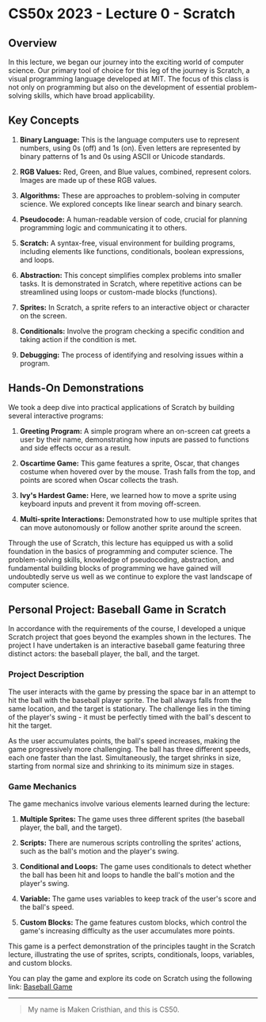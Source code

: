 # CS50x 2023 - Lecture 0 - Scratch

## Overview

In this lecture, we began our journey into the exciting world of computer science. Our primary tool of choice for this leg of the journey is Scratch, a visual programming language developed at MIT. The focus of this class is not only on programming but also on the development of essential problem-solving skills, which have broad applicability.

## Key Concepts

1. **Binary Language:** This is the language computers use to represent numbers, using 0s (off) and 1s (on). Even letters are represented by binary patterns of 1s and 0s using ASCII or Unicode standards.

2. **RGB Values:** Red, Green, and Blue values, combined, represent colors. Images are made up of these RGB values.

3. **Algorithms:** These are approaches to problem-solving in computer science. We explored concepts like linear search and binary search.

4. **Pseudocode:** A human-readable version of code, crucial for planning programming logic and communicating it to others.

5. **Scratch:** A syntax-free, visual environment for building programs, including elements like functions, conditionals, boolean expressions, and loops.

6. **Abstraction:** This concept simplifies complex problems into smaller tasks. It is demonstrated in Scratch, where repetitive actions can be streamlined using loops or custom-made blocks (functions).

7. **Sprites:** In Scratch, a sprite refers to an interactive object or character on the screen.

8. **Conditionals:** Involve the program checking a specific condition and taking action if the condition is met.

9. **Debugging:** The process of identifying and resolving issues within a program.

## Hands-On Demonstrations

We took a deep dive into practical applications of Scratch by building several interactive programs:

1. **Greeting Program:** A simple program where an on-screen cat greets a user by their name, demonstrating how inputs are passed to functions and side effects occur as a result.

2. **Oscartime Game:** This game features a sprite, Oscar, that changes costume when hovered over by the mouse. Trash falls from the top, and points are scored when Oscar collects the trash.

3. **Ivy's Hardest Game:** Here, we learned how to move a sprite using keyboard inputs and prevent it from moving off-screen.

4. **Multi-sprite Interactions:** Demonstrated how to use multiple sprites that can move autonomously or follow another sprite around the screen.

Through the use of Scratch, this lecture has equipped us with a solid foundation in the basics of programming and computer science. The problem-solving skills, knowledge of pseudocoding, abstraction, and fundamental building blocks of programming we have gained will undoubtedly serve us well as we continue to explore the vast landscape of computer science.

## Personal Project: Baseball Game in Scratch

In accordance with the requirements of the course, I developed a unique Scratch project that goes beyond the examples shown in the lectures. The project I have undertaken is an interactive baseball game featuring three distinct actors: the baseball player, the ball, and the target.

### Project Description

The user interacts with the game by pressing the space bar in an attempt to hit the ball with the baseball player sprite. The ball always falls from the same location, and the target is stationary. The challenge lies in the timing of the player's swing - it must be perfectly timed with the ball's descent to hit the target.

As the user accumulates points, the ball's speed increases, making the game progressively more challenging. The ball has three different speeds, each one faster than the last. Simultaneously, the target shrinks in size, starting from normal size and shrinking to its minimum size in stages.

### Game Mechanics

The game mechanics involve various elements learned during the lecture:

1. **Multiple Sprites:** The game uses three different sprites (the baseball player, the ball, and the target).

2. **Scripts:** There are numerous scripts controlling the sprites' actions, such as the ball's motion and the player's swing.

3. **Conditional and Loops:** The game uses conditionals to detect whether the ball has been hit and loops to handle the ball's motion and the player's swing.

4. **Variable:** The game uses variables to keep track of the user's score and the ball's speed.

5. **Custom Blocks:** The game features custom blocks, which control the game's increasing difficulty as the user accumulates more points.

This game is a perfect demonstration of the principles taught in the Scratch lecture, illustrating the use of sprites, scripts, conditionals, loops, variables, and custom blocks.

You can play the game and explore its code on Scratch using the following link: [Baseball Game](https://scratch.mit.edu/projects/878706497)

---

> My name is Maken Cristhian, and this is CS50.
